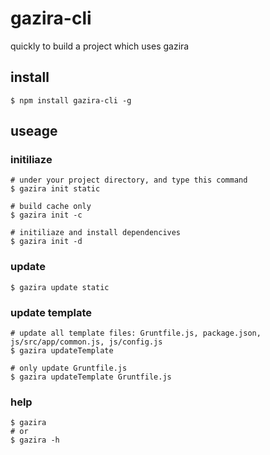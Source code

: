 gazira-cli
==========

quickly to build a project which uses gazira

## install

    $ npm install gazira-cli -g
    
## useage

### initiliaze

    # under your project directory, and type this command
    $ gazira init static

    # build cache only
    $ gazira init -c

    # initiliaze and install dependencives
    $ gazira init -d

### update

    $ gazira update static

### update template

    # update all template files: Gruntfile.js, package.json, js/src/app/common.js, js/config.js
    $ gazira updateTemplate

    # only update Gruntfile.js
    $ gazira updateTemplate Gruntfile.js
    
### help

    $ gazira
    # or
    $ gazira -h
